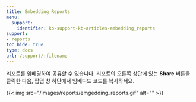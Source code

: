```yaml
---
title: Embedding Reports
menu:
  support:
    identifier: ko-support-kb-articles-embedding_reports
support:
- reports
toc_hide: true
type: docs
url: /support/:filename
---
```


리포트를 임베딩하여 공유할 수 있습니다. 리포트의 오른쪽 상단에 있는 **Share** 버튼을 클릭한 다음, 팝업 창 하단에서 임베디드 코드를 복사하세요.

{{< img src="/images/reports/emgedding_reports.gif" alt="" >}}
